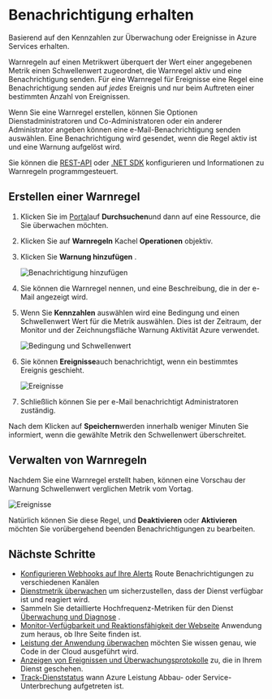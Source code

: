<properties
    pageTitle="Benachrichtigung für Azure Services erhalten | Microsoft Azure"
    description="Benachrichtigt werden, wenn Warnregeln Bedingung erfüllt sind."
    authors="rboucher"
    manager="carolz"
    editor=""
    services="monitoring-and-diagnostics"
    documentationCenter="monitoring-and-diagnostics"/>

<tags
    ms.service="monitoring-and-diagnostics"
    ms.workload="na"
    ms.tgt_pltfrm="na"
    ms.devlang="na"
    ms.topic="article"
    ms.date="09/08/2015"
    ms.author="robb"/>

# <a name="receive-alert-notifications"></a>Benachrichtigung erhalten

Basierend auf den Kennzahlen zur Überwachung oder Ereignisse in Azure Services erhalten.

Warnregeln auf einen Metrikwert überquert der Wert einer angegebenen Metrik einen Schwellenwert zugeordnet, die Warnregel aktiv und eine Benachrichtigung senden. Für eine Warnregel für Ereignisse eine Regel eine Benachrichtigung senden auf *jedes* Ereignis und nur beim Auftreten einer bestimmten Anzahl von Ereignissen.

Wenn Sie eine Warnregel erstellen, können Sie Optionen Dienstadministratoren und Co-Administratoren oder ein anderer Administrator angeben können eine e-Mail-Benachrichtigung senden auswählen. Eine Benachrichtigung wird gesendet, wenn die Regel aktiv ist und eine Warnung aufgelöst wird.

Sie können die [REST-API](https://msdn.microsoft.com/library/azure/dn931945.aspx) oder [.NET SDK](https://www.nuget.org/packages/Microsoft.Azure.Insights/) konfigurieren und Informationen zu Warnregeln programmgesteuert.

## <a name="create-an-alert-rule"></a>Erstellen einer Warnregel

1. Klicken Sie im [Portal](https://portal.azure.com/)auf **Durchsuchen**und dann auf eine Ressource, die Sie überwachen möchten.

2. Klicken Sie auf **Warnregeln** Kachel **Operationen** objektiv.

3. Klicken Sie **Warnung hinzufügen** .

    ![Benachrichtigung hinzufügen](./media/insights-receive-alert-notifications/Insights_AddAlert.png)

4. Sie können die Warnregel nennen, und eine Beschreibung, die in der e-Mail angezeigt wird.

5. Wenn Sie **Kennzahlen** auswählen wird eine Bedingung und einen Schwellenwert Wert für die Metrik auswählen. Dies ist der Zeitraum, der Monitor und der Zeichnungsfläche Warnung Aktivität Azure verwendet.

    ![Bedingung und Schwellenwert](./media/insights-receive-alert-notifications/Insights_ConditionAndThreshold.png)

6. Sie können **Ereignisse**auch benachrichtigt, wenn ein bestimmtes Ereignis geschieht.

    ![Ereignisse](./media/insights-receive-alert-notifications/Insights_Events.png)

7. Schließlich können Sie per e-Mail benachrichtigt Administratoren zuständig.

Nach dem Klicken auf **Speichern**werden innerhalb weniger Minuten Sie informiert, wenn die gewählte Metrik den Schwellenwert überschreitet.

## <a name="managing-your-alert-rules"></a>Verwalten von Warnregeln

Nachdem Sie eine Warnregel erstellt haben, können eine Vorschau der Warnung Schwellenwert verglichen Metrik vom Vortag.

![Ereignisse](./media/insights-receive-alert-notifications/Insights_EditAlert.png)


Natürlich können Sie diese Regel, und **Deaktivieren** oder **Aktivieren** möchten Sie vorübergehend beenden Benachrichtigungen zu bearbeiten.

## <a name="next-steps"></a>Nächste Schritte

* [Konfigurieren Webhooks auf Ihre Alerts](insights-webhooks-alerts.md) Route Benachrichtigungen zu verschiedenen Kanälen
* [Dienstmetrik überwachen](insights-how-to-customize-monitoring.md) um sicherzustellen, dass der Dienst verfügbar ist und reagiert wird.
* Sammeln Sie detaillierte Hochfrequenz-Metriken für den Dienst [Überwachung und Diagnose](insights-how-to-use-diagnostics.md) .
* [Monitor-Verfügbarkeit und Reaktionsfähigkeit der Webseite](../application-insights/app-insights-monitor-web-app-availability.md) Anwendung zum heraus, ob Ihre Seite finden ist.
* [Leistung der Anwendung überwachen](../application-insights/app-insights-azure-web-apps.md) möchten Sie wissen genau, wie Code in der Cloud ausgeführt wird.
* [Anzeigen von Ereignissen und Überwachungsprotokolle](insights-debugging-with-events.md) zu, die in Ihrem Dienst geschehen.
* [Track-Dienststatus](insights-service-health.md) wann Azure Leistung Abbau- oder Service-Unterbrechung aufgetreten ist.
